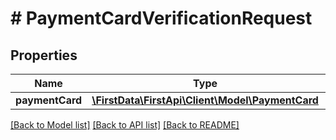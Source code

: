 # # PaymentCardVerificationRequest

## Properties

Name | Type | Description | Notes
------------ | ------------- | ------------- | -------------
**paymentCard** | [**\FirstData\FirstApi\Client\Model\PaymentCard**](PaymentCard.md) |  | 

[[Back to Model list]](../../README.md#documentation-for-models) [[Back to API list]](../../README.md#documentation-for-api-endpoints) [[Back to README]](../../README.md)


